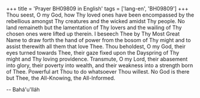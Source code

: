 +++
title = 'Prayer BH09809 in English'
tags = ['lang-en', 'BH09809']
+++
Thou seest, O my God, how Thy loved ones have been encompassed by the rebellious amongst Thy creatures and the wicked amidst Thy people.  No land remaineth but the lamentation of Thy lovers and the wailing of Thy chosen ones were lifted up therein.  I beseech Thee by Thy Most Great Name to draw forth the hand of power from the bosom of Thy might and to assist therewith all them that love Thee.
Thou beholdest, O my God, their eyes turned towards Thee, their gaze fixed upon the Dayspring of Thy might and Thy loving providence. Transmute, O my Lord, their abasement into glory, their poverty into wealth, and their weakness into a strength born of Thee.
Powerful art Thou to do whatsoever Thou willest.  No God is there but Thee, the All-Knowing, the All-Informed.

-- Bahá'u'lláh
